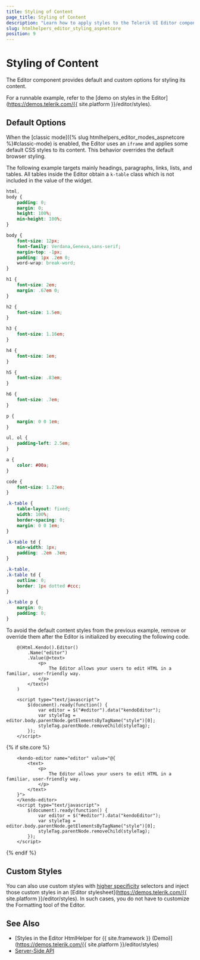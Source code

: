 ```yaml
---
title: Styling of Content
page_title: Styling of Content
description: "Learn how to apply styles to the Telerik UI Editor component for {{ site.framework }}."
slug: htmlhelpers_editor_styling_aspnetcore
position: 9
---
```


# Styling of Content

The Editor component provides default and custom options for styling its content.

For a runnable example, refer to the [demo on styles in the Editor](https://demos.telerik.com/{{ site.platform }}/editor/styles).

## Default Options

When the [classic mode]({% slug htmlhelpers_editor_modes_aspnetcore %}#classic-mode) is enabled, the Editor uses an `iframe` and applies some default CSS styles to its content. This behavior overrides the default browser styling.

The following example targets mainly headings, paragraphs, links, lists, and tables. All tables inside the Editor obtain a `k-table` class which is not included in the value of the widget.

```css
html,
body {
    padding: 0;
    margin: 0;
    height: 100%;
    min-height: 100%;
}

body {
    font-size: 12px;
    font-family: Verdana,Geneva,sans-serif;
    margin-top: -1px;
    padding: 1px .2em 0;
    word-wrap: break-word;
}

h1 {
    font-size: 2em;
    margin: .67em 0;
}

h2 {
    font-size: 1.5em;
}

h3 {
    font-size: 1.16em;
}

h4 {
    font-size: 1em;
}

h5 {
    font-size: .83em;
}

h6 {
    font-size: .7em;
}

p {
    margin: 0 0 1em;
}

ul, ol {
    padding-left: 2.5em;
}

a {
    color: #00a;
}

code {
    font-size: 1.23em;
}

.k-table {
    table-layout: fixed;
    width: 100%;
    border-spacing: 0;
    margin: 0 0 1em;
}

.k-table td {
    min-width: 1px;
    padding: .2em .3em;
}

.k-table,
.k-table td {
    outline: 0;
    border: 1px dotted #ccc;
}

.k-table p {
    margin: 0;
    padding: 0;
}
```

To avoid the default content styles from the previous example, remove or override them after the Editor is initialized by executing the following code.

```HtmlHelper
    @(Html.Kendo().Editor()
        .Name("editor")
        .Value(@<text>
            <p>
                The Editor allows your users to edit HTML in a familiar, user-friendly way.
            </p>
        </text>)
    )

    <script type="text/javascript">
        $(document).ready(function() {
            var editor = $("#editor").data("kendoEditor");
            var styleTag = editor.body.parentNode.getElementsByTagName("style")[0];
            styleTag.parentNode.removeChild(styleTag);
        });
    </script>
```

{% if site.core %}
```TagHelper
    <kendo-editor name="editor" value="@{
        <text>
            <p>
                The Editor allows your users to edit HTML in a familiar, user-friendly way.
            </p>
        </text>
    }">
    </kendo-editor>
    <script type="text/javascript">
        $(document).ready(function() {
            var editor = $("#editor").data("kendoEditor");
            var styleTag = editor.body.parentNode.getElementsByTagName("style")[0];
            styleTag.parentNode.removeChild(styleTag);
        });
    </script>
```
{% endif %}

## Custom Styles

You can also use custom styles with [higher specificity](https://developer.mozilla.org/en-US/docs/Web/CSS/Specificity) selectors and inject those custom styles in an [Editor stylesheet](https://demos.telerik.com/{{ site.platform }}/editor/styles). In such cases, you do not have to customize the Formatting tool of the Editor.

## See Also

* [Styles in the Editor HtmlHelper for {{ site.framework }} (Demo)](https://demos.telerik.com/{{ site.platform }}/editor/styles)
* [Server-Side API](/api/editor)
